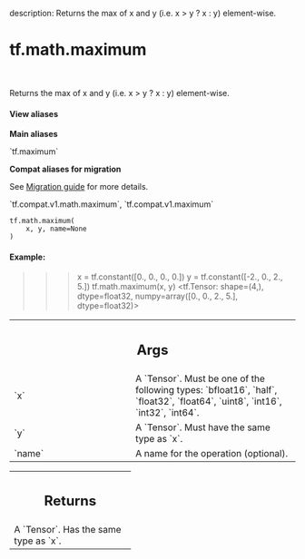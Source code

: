 description: Returns the max of x and y (i.e. x > y ? x : y) element-wise.

<div itemscope itemtype="http://developers.google.com/ReferenceObject">
<meta itemprop="name" content="tf.math.maximum" />
<meta itemprop="path" content="Stable" />
</div>

# tf.math.maximum

<!-- Insert buttons and diff -->

<table class="tfo-notebook-buttons tfo-api nocontent" align="left">

</table>



Returns the max of x and y (i.e. x > y ? x : y) element-wise.

<section class="expandable">
  <h4 class="showalways">View aliases</h4>
  <p>
<b>Main aliases</b>
<p>`tf.maximum`</p>

<b>Compat aliases for migration</b>
<p>See
<a href="https://www.tensorflow.org/guide/migrate">Migration guide</a> for
more details.</p>
<p>`tf.compat.v1.math.maximum`, `tf.compat.v1.maximum`</p>
</p>
</section>

<pre class="devsite-click-to-copy prettyprint lang-py tfo-signature-link">
<code>tf.math.maximum(
    x, y, name=None
)
</code></pre>



<!-- Placeholder for "Used in" -->


#### Example:


>>> x = tf.constant([0., 0., 0., 0.])
>>> y = tf.constant([-2., 0., 2., 5.])
>>> tf.math.maximum(x, y)
<tf.Tensor: shape=(4,), dtype=float32, numpy=array([0., 0., 2., 5.], dtype=float32)>

<!-- Tabular view -->
 <table class="responsive fixed orange">
<colgroup><col width="214px"><col></colgroup>
<tr><th colspan="2"><h2 class="add-link">Args</h2></th></tr>

<tr>
<td>
`x`
</td>
<td>
A `Tensor`. Must be one of the following types: `bfloat16`, `half`, `float32`, `float64`, `uint8`, `int16`, `int32`, `int64`.
</td>
</tr><tr>
<td>
`y`
</td>
<td>
A `Tensor`. Must have the same type as `x`.
</td>
</tr><tr>
<td>
`name`
</td>
<td>
A name for the operation (optional).
</td>
</tr>
</table>



<!-- Tabular view -->
 <table class="responsive fixed orange">
<colgroup><col width="214px"><col></colgroup>
<tr><th colspan="2"><h2 class="add-link">Returns</h2></th></tr>
<tr class="alt">
<td colspan="2">
A `Tensor`. Has the same type as `x`.
</td>
</tr>

</table>


